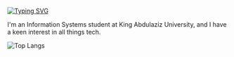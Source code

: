 [![Typing SVG](https://readme-typing-svg.demolab.com?font=Cairo&size=30&duration=2500&pause=1000&color=B2F7F3&background=FFFFFF00&width=435&lines=Hi+there+%F0%9F%91%8B;My+name's+Khalid+Alnowaiser;I'm+an+aspiring+fullstack+developer+%F0%9F%92%BB)](https://git.io/typing-svg)

I'm an Information Systems student at King Abdulaziz University, and I have a keen interest in all things tech.


![Top Langs](https://github-readme-stats.vercel.app/api/top-langs/?username=Khalid-Alnowaiser&hide_progress=true)

